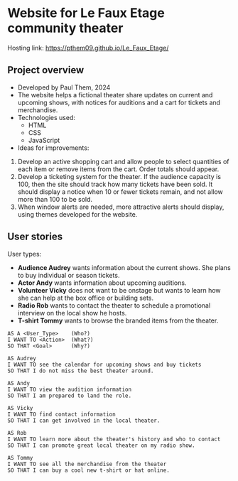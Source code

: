 ﻿# Website for Le Faux Etage community theater

Hosting link: https://pthem09.github.io/Le_Faux_Etage/

## Project overview

- Developed by Paul Them, 2024
- The website helps a fictional theater share updates on current and upcoming shows, with notices for auditions and a cart for tickets and merchandise.
- Technologies used:
  - HTML
  - CSS
  - JavaScript
- Ideas for improvements:
1. Develop an active shopping cart and allow people to select quantities of each item or remove items from the cart. Order totals should appear.
2. Develop a ticketing system for the theater. If the audience capacity is 100, then the site should track how many tickets have been sold. It should display a notice when 10 or fewer tickets remain, and not allow more than 100 to be sold.
3. When window alerts are needed, more attractive alerts should display, using themes developed for the website.

## User stories

User types:

- **Audience Audrey** wants information about the current shows. She plans to buy individual or season tickets.
- **Actor Andy** wants information about upcoming auditions.
- **Volunteer Vicky** does not want to be onstage but wants to learn how she can help at the box office or building sets.
- **Radio Rob** wants to contact the theater to schedule a promotional interview on the local show he hosts.
- **T-shirt Tommy** wants to browse the branded items from the theater.

```
AS A <User_Type>    (Who?)
I WANT TO <Action>  (What?)
SO THAT <Goal>      (Why?)

AS Audrey
I WANT TO see the calendar for upcoming shows and buy tickets
SO THAT I do not miss the best theater around.

AS Andy
I WANT TO view the audition information
SO THAT I am prepared to land the role.

AS Vicky
I WANT TO find contact information
SO THAT I can get involved in the local theater.

AS Rob
I WANT TO learn more about the theater's history and who to contact
SO THAT I can promote great local theater on my radio show.

AS Tommy
I WANT TO see all the merchandise from the theater
SO THAT I can buy a cool new t-shirt or hat online.

```
